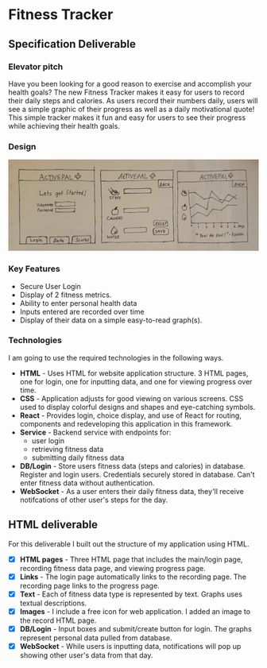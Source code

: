 # Fitness Tracker
## Specification Deliverable
### Elevator pitch
Have you been looking for a good reason to exercise and accomplish your health goals? The new Fitness Tracker makes it easy for users to record their daily steps and calories. As users record their numbers daily, users will see a simple graphic of their progress as well as a daily motivational quote! This simple tracker makes it fun and easy for users to see their progress while achieving their health goals.
### Design
![Image of the Fitness Tracker Web Application](images/trackerdesign.jpg)
### Key Features
- Secure User Login
- Display of 2 fitness metrics.
- Ability to enter personal health data
- Inputs entered are recorded over time
- Display of their data on a simple easy-to-read graph(s).
### Technologies

I am going to use the required technologies in the following ways.

- **HTML** - Uses HTML for website application structure. 3 HTML pages, one for login, one for inputting data, and one for viewing progress over time.
- **CSS** - Application adjusts for good viewing on various screens. CSS used to display colorful designs and shapes and eye-catching symbols.
- **React** - Provides login, choice display, and use of React for routing, components and redeveloping this application in this framework.
- **Service** - Backend service with endpoints for:
  - user login
  - retrieving fitness data
  - submitting daily fitness data
- **DB/Login** - Store users fitness data (steps and calories) in database. Register and login users. Credentials securely stored in database. Can't enter fitness data without authentication.
- **WebSocket** - As a user enters their daily fitness data, they'll receive notifcations of other user's steps for the day.
## HTML deliverable

For this deliverable I built out the structure of my application using HTML.

- [x] **HTML pages** - Three HTML page that includes the main/login page, recording fitness data page, and viewing progress page.
- [x] **Links** - The login page automatically links to the recording page. The recording page links to the progress page.
- [x] **Text** - Each of fitness data type is represented by text. Graphs uses textual descriptions.
- [x] **Images** - I include a free icon for web application. I added an image to the record HTML page.
- [x] **DB/Login** - Input boxes and submit/create button for login. The graphs represent personal data pulled from database.
- [x] **WebSocket** - While users is inputting data, notifications will pop up showing other user's data from that day.